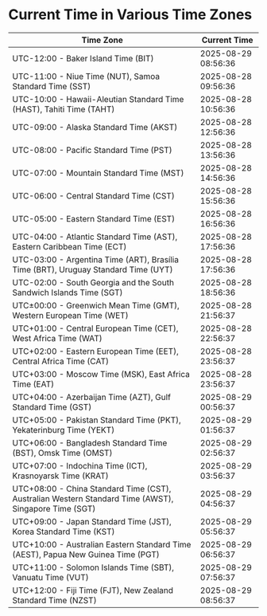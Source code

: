 # Current Time in Various Time Zones

| Time Zone | Current Time |
|-----------|--------------|
| UTC-12:00 - Baker Island Time (BIT) | 2025-08-29 08:56:36 |
| UTC-11:00 - Niue Time (NUT), Samoa Standard Time (SST) | 2025-08-28 09:56:36 |
| UTC-10:00 - Hawaii-Aleutian Standard Time (HAST), Tahiti Time (TAHT) | 2025-08-28 10:56:36 |
| UTC-09:00 - Alaska Standard Time (AKST) | 2025-08-28 12:56:36 |
| UTC-08:00 - Pacific Standard Time (PST) | 2025-08-28 13:56:36 |
| UTC-07:00 - Mountain Standard Time (MST) | 2025-08-28 14:56:36 |
| UTC-06:00 - Central Standard Time (CST) | 2025-08-28 15:56:36 |
| UTC-05:00 - Eastern Standard Time (EST) | 2025-08-28 16:56:36 |
| UTC-04:00 - Atlantic Standard Time (AST), Eastern Caribbean Time (ECT) | 2025-08-28 17:56:36 |
| UTC-03:00 - Argentina Time (ART), Brasília Time (BRT), Uruguay Standard Time (UYT) | 2025-08-28 17:56:36 |
| UTC-02:00 - South Georgia and the South Sandwich Islands Time (SGT) | 2025-08-28 18:56:36 |
| UTC±00:00 - Greenwich Mean Time (GMT), Western European Time (WET) | 2025-08-28 21:56:37 |
| UTC+01:00 - Central European Time (CET), West Africa Time (WAT) | 2025-08-28 22:56:37 |
| UTC+02:00 - Eastern European Time (EET), Central Africa Time (CAT) | 2025-08-28 23:56:37 |
| UTC+03:00 - Moscow Time (MSK), East Africa Time (EAT) | 2025-08-28 23:56:37 |
| UTC+04:00 - Azerbaijan Time (AZT), Gulf Standard Time (GST) | 2025-08-29 00:56:37 |
| UTC+05:00 - Pakistan Standard Time (PKT), Yekaterinburg Time (YEKT) | 2025-08-29 01:56:37 |
| UTC+06:00 - Bangladesh Standard Time (BST), Omsk Time (OMST) | 2025-08-29 02:56:37 |
| UTC+07:00 - Indochina Time (ICT), Krasnoyarsk Time (KRAT) | 2025-08-29 03:56:37 |
| UTC+08:00 - China Standard Time (CST), Australian Western Standard Time (AWST), Singapore Time (SGT) | 2025-08-29 04:56:37 |
| UTC+09:00 - Japan Standard Time (JST), Korea Standard Time (KST) | 2025-08-29 05:56:37 |
| UTC+10:00 - Australian Eastern Standard Time (AEST), Papua New Guinea Time (PGT) | 2025-08-29 06:56:37 |
| UTC+11:00 - Solomon Islands Time (SBT), Vanuatu Time (VUT) | 2025-08-29 07:56:37 |
| UTC+12:00 - Fiji Time (FJT), New Zealand Standard Time (NZST) | 2025-08-29 08:56:37 |
